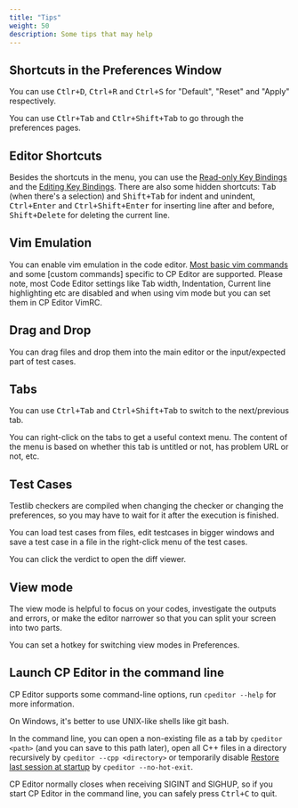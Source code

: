 ```yaml
---
title: "Tips"
weight: 50
description: Some tips that may help
---
```


## Shortcuts in the Preferences Window

You can use <kbd>Ctlr+D</kbd>, <kbd>Ctrl+R</kbd> and <kbd>Ctrl+S</kbd> for "Default", "Reset" and "Apply" respectively.

You can use <kbd>Ctlr+Tab</kbd> and <kbd>Ctlr+Shift+Tab</kbd> to go through the preferences pages.

## Editor Shortcuts

Besides the shortcuts in the menu, you can use the [Read-only Key Bindings](https://doc.qt.io/qt-5/qtextedit.html#read-only-key-bindings) and the [Editing Key Bindings](https://doc.qt.io/qt-5/qtextedit.html#editing-key-bindings). There are also some hidden shortcuts: <kbd>Tab</kbd> (when there's a selection) and <kbd>Shift+Tab</kbd> for indent and unindent, <kbd>Ctrl+Enter</kbd> and <kbd>Ctrl+Shift+Enter</kbd> for inserting line after and before, <kbd>Shift+Delete</kbd> for deleting the current line.

## Vim Emulation

You can enable vim emulation in the code editor. [Most basic vim commands](https://github.com/cpeditor/FakeVim#supported-features) and some [custom commands] specific to CP Editor are supported. Please note, most Code Editor settings like Tab width, Indentation, Current line highlighting etc are disabled and when using vim mode but you can set them in CP Editor VimRC.

## Drag and Drop

You can drag files and drop them into the main editor or the input/expected part of test cases.

## Tabs

You can use <kbd>Ctrl+Tab</kbd> and <kbd>Ctrl+Shift+Tab</kbd> to switch to the next/previous tab.

You can right-click on the tabs to get a useful context menu. The content of the menu is based on whether this tab is untitled or not, has problem URL or not, etc.

## Test Cases

Testlib checkers are compiled when changing the checker or changing the preferences, so you may have to wait for it after the execution is finished.

You can load test cases from files, edit testcases in bigger windows and save a test case in a file in the right-click menu of the test cases.

You can click the verdict to open the diff viewer.

## View mode

The view mode is helpful to focus on your codes, investigate the outputs and errors, or make the editor narrower so that you can split your screen into two parts.

You can set a hotkey for switching view modes in Preferences.

## Launch CP Editor in the command line

CP Editor supports some command-line options, run `cpeditor --help` for more information.

On Windows, it's better to use UNIX-like shells like git bash.

In the command line, you can open a non-existing file as a tab by `cpeditor <path>` (and you can save to this path later), open all C++ files in a directory recursively by `cpeditor --cpp <directory>` or temporarily disable [Restore last session at startup](../preferences/actions#restore-last-session-at-startup) by `cpeditor --no-hot-exit`.

CP Editor normally closes when receiving SIGINT and SIGHUP, so if you start CP Editor in the command line, you can safely press <kbd>Ctrl+C</kbd> to quit.
